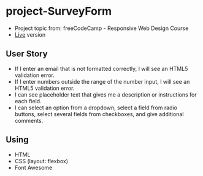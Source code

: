 # project-SurveyForm
* Project topic from: freeCodeCamp - Responsive Web Design Course
* [Live](https://pocoapocochen.github.io/project-SurveyForm/) version

## User Story
* If I enter an email that is not formatted correctly, I will see an HTML5 validation error.
* If I enter numbers outside the range of the number input, I will see an HTML5 validation error.
* I can see placeholder text that gives me a description or instructions for each field.
* I can select an option from a dropdown, select a field from radio buttons, select several fields from checkboxes, and give additional comments.

## Using
* HTML
* CSS (layout: flexbox)
* Font Awesome
